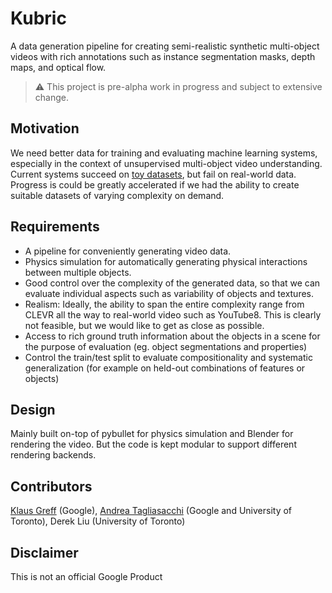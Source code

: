 # Kubric

A data generation pipeline for creating semi-realistic synthetic multi-object 
videos with rich annotations such as instance segmentation masks, depth maps, 
and optical flow.

> :warning: This project is pre-alpha work in progress and subject to extensive change.

## Motivation
We need better data for training and evaluating machine learning systems, especially in the context of unsupervised multi-object video understanding.
Current systems succeed on [toy datasets](https://github.com/deepmind/multi_object_datasets), but fail on real-world data.
Progress is could be greatly accelerated if we had the ability to create suitable datasets of varying complexity on demand.

## Requirements
- A pipeline for conveniently generating video data. 
- Physics simulation for automatically generating physical interactions between multiple objects.
- Good control over the complexity of the generated data, so that we can evaluate individual aspects such as variability of objects and textures.
- Realism: Ideally, the ability to span the entire complexity range from CLEVR all the way to real-world video such as YouTube8. This is clearly not feasible, but we would like to get as close as possible. 
- Access to rich ground truth information about the objects in a scene for the purpose of evaluation (eg. object segmentations and properties)
- Control the train/test split to evaluate compositionality and systematic generalization (for example on held-out combinations of features or objects)

## Design
Mainly built on-top of pybullet for physics simulation and Blender for rendering the video.
But the code is kept modular to support different rendering backends.

## Contributors
[Klaus Greff](https://github.com/qwlouse) (Google), [Andrea Tagliasacchi](https://github.com/taiya) (Google and University of Toronto), Derek Liu (University of Toronto)

## Disclaimer
This is not an official Google Product
